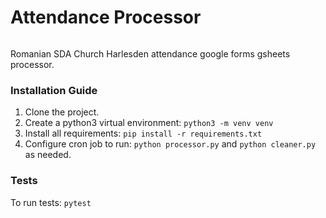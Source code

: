 # Attendance Processor
[![<Attendance Processor>](https://circleci.com/gh/circleci/circleci-docs.svg?style=shield)](https://app.circleci.com/pipelines/github/Silvian/attendance-processor)

Romanian SDA Church Harlesden attendance google forms gsheets processor.

### Installation Guide

1. Clone the project.
2. Create a python3 virtual environment: `python3 -m venv venv`
3. Install all requirements: `pip install -r requirements.txt`
4. Configure cron job to run: `python processor.py` and `python cleaner.py` as needed.

### Tests

To run tests: `pytest`
